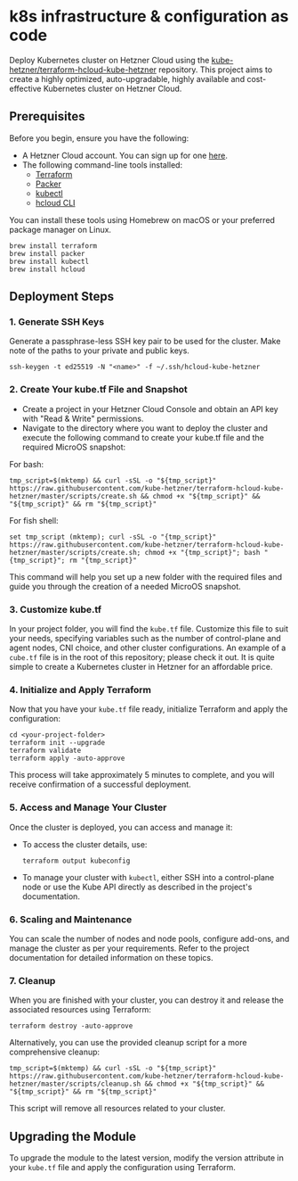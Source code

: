 # k8s infrastructure & configuration as code



Deploy Kubernetes cluster on Hetzner Cloud using the [kube-hetzner/terraform-hcloud-kube-hetzner](https://github.com/kube-hetzner/terraform-hcloud-kube-hetzner) repository. This project aims to create a highly optimized, auto-upgradable, highly available and cost-effective Kubernetes cluster on Hetzner Cloud.

## Prerequisites

Before you begin, ensure you have the following:

- A Hetzner Cloud account. You can sign up for one [here](https://console.hetzner.cloud/projects).
- The following command-line tools installed:
  - [Terraform](https://www.terraform.io/downloads.html)
  - [Packer](https://www.packer.io/downloads)
  - [kubectl](https://kubernetes.io/docs/tasks/tools/install-kubectl/)
  - [hcloud CLI](https://github.com/hetznercloud/cli)

You can install these tools using Homebrew on macOS or your preferred package manager on Linux.

```shell
brew install terraform
brew install packer
brew install kubectl
brew install hcloud
```

## Deployment Steps

### 1. Generate SSH Keys

Generate a passphrase-less SSH key pair to be used for the cluster. Make note of the paths to your private and public keys.

```shell
ssh-keygen -t ed25519 -N "<name>" -f ~/.ssh/hcloud-kube-hetzner
```

### 2. Create Your kube.tf File and Snapshot

- Create a project in your Hetzner Cloud Console and obtain an API key with "Read & Write" permissions.
- Navigate to the directory where you want to deploy the cluster and execute the following command to create your kube.tf file and the required MicroOS snapshot:

For bash:

```shell
tmp_script=$(mktemp) && curl -sSL -o "${tmp_script}" https://raw.githubusercontent.com/kube-hetzner/terraform-hcloud-kube-hetzner/master/scripts/create.sh && chmod +x "${tmp_script}" && "${tmp_script}" && rm "${tmp_script}"
```

For fish shell:

```shell
set tmp_script (mktemp); curl -sSL -o "{tmp_script}" https://raw.githubusercontent.com/kube-hetzner/terraform-hcloud-kube-hetzner/master/scripts/create.sh; chmod +x "{tmp_script}"; bash "{tmp_script}"; rm "{tmp_script}"
```

This command will help you set up a new folder with the required files and guide you through the creation of a needed MicroOS snapshot.

### 3. Customize kube.tf

In your project folder, you will find the `kube.tf` file. Customize this file to suit your needs, specifying variables such as the number of control-plane and agent nodes, CNI choice, and other cluster configurations. An example of a `cube.tf` file is in the root of this repository; please check it out. It is quite simple to create a Kubernetes cluster in Hetzner for an affordable price.

### 4. Initialize and Apply Terraform

Now that you have your `kube.tf` file ready, initialize Terraform and apply the configuration:

```shell
cd <your-project-folder>
terraform init --upgrade
terraform validate
terraform apply -auto-approve
```

This process will take approximately 5 minutes to complete, and you will receive confirmation of a successful deployment.

### 5. Access and Manage Your Cluster

Once the cluster is deployed, you can access and manage it:

- To access the cluster details, use:

  ```shell
  terraform output kubeconfig
  ```

- To manage your cluster with `kubectl`, either SSH into a control-plane node or use the Kube API directly as described in the project's documentation.

### 6. Scaling and Maintenance

You can scale the number of nodes and node pools, configure add-ons, and manage the cluster as per your requirements. Refer to the project documentation for detailed information on these topics.

### 7. Cleanup

When you are finished with your cluster, you can destroy it and release the associated resources using Terraform:

```shell
terraform destroy -auto-approve
```

Alternatively, you can use the provided cleanup script for a more comprehensive cleanup:

```shell
tmp_script=$(mktemp) && curl -sSL -o "${tmp_script}" https://raw.githubusercontent.com/kube-hetzner/terraform-hcloud-kube-hetzner/master/scripts/cleanup.sh && chmod +x "${tmp_script}" && "${tmp_script}" && rm "${tmp_script}"
```

This script will remove all resources related to your cluster.

## Upgrading the Module

To upgrade the module to the latest version, modify the version attribute in your `kube.tf` file and apply the configuration using Terraform.
